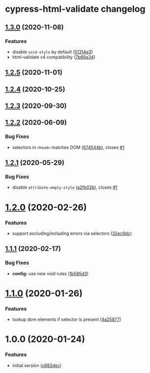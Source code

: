 # cypress-html-validate changelog

## [1.3.0](https://gitlab.com/html-validate/cypress-html-validate/compare/v1.2.5...v1.3.0) (2020-11-08)

### Features

- disable `void-style` by default ([51314e3](https://gitlab.com/html-validate/cypress-html-validate/commit/51314e3b80e3efb8c3fa0f89db00e036f6d55d14))
- html-validate v4 compatibility ([7b66a34](https://gitlab.com/html-validate/cypress-html-validate/commit/7b66a344df8ff2faa3b15e4c0451c34a08da88cf))

## [1.2.5](https://gitlab.com/html-validate/cypress-html-validate/compare/v1.2.4...v1.2.5) (2020-11-01)

## [1.2.4](https://gitlab.com/html-validate/cypress-html-validate/compare/v1.2.3...v1.2.4) (2020-10-25)

## [1.2.3](https://gitlab.com/html-validate/cypress-html-validate/compare/v1.2.2...v1.2.3) (2020-09-30)

## [1.2.2](https://gitlab.com/html-validate/cypress-html-validate/compare/v1.2.1...v1.2.2) (2020-06-09)

### Bug Fixes

- selectors in `<head>` matches DOM ([674544b](https://gitlab.com/html-validate/cypress-html-validate/commit/674544bd369fd2f69540659aff65f0829df4f50e)), closes [#1](https://gitlab.com/html-validate/cypress-html-validate/issues/1)

## [1.2.1](https://gitlab.com/html-validate/cypress-html-validate/compare/v1.2.0...v1.2.1) (2020-05-29)

### Bug Fixes

- disable `attribute-empty-style` ([a2fb02b](https://gitlab.com/html-validate/cypress-html-validate/commit/a2fb02bc3832622987f3663e6f444b9f105148b8)), closes [#1](https://gitlab.com/html-validate/cypress-html-validate/issues/1)

# [1.2.0](https://gitlab.com/html-validate/cypress-html-validate/compare/v1.1.1...v1.2.0) (2020-02-26)

### Features

- support excluding/including errors via selectors ([32ec9dc](https://gitlab.com/html-validate/cypress-html-validate/commit/32ec9dc87db9c86909edb26961111117f7ff1e1d))

## [1.1.1](https://gitlab.com/html-validate/cypress-html-validate/compare/v1.1.0...v1.1.1) (2020-02-17)

### Bug Fixes

- **config:** use new void rules ([1b585d3](https://gitlab.com/html-validate/cypress-html-validate/commit/1b585d3110533981201c88b570649796e82c712a))

# [1.1.0](https://gitlab.com/html-validate/cypress-html-validate/compare/v1.0.0...v1.1.0) (2020-01-26)

### Features

- lookup dom elements if selector is present ([4a25877](https://gitlab.com/html-validate/cypress-html-validate/commit/4a25877f44038e506092340d438deac8b68c83c0))

# 1.0.0 (2020-01-24)

### Features

- initial version ([c682dec](https://gitlab.com/html-validate/cypress-html-validate/commit/c682decb0c05f4a99dccc6b2ccc01bdc2346977d))
